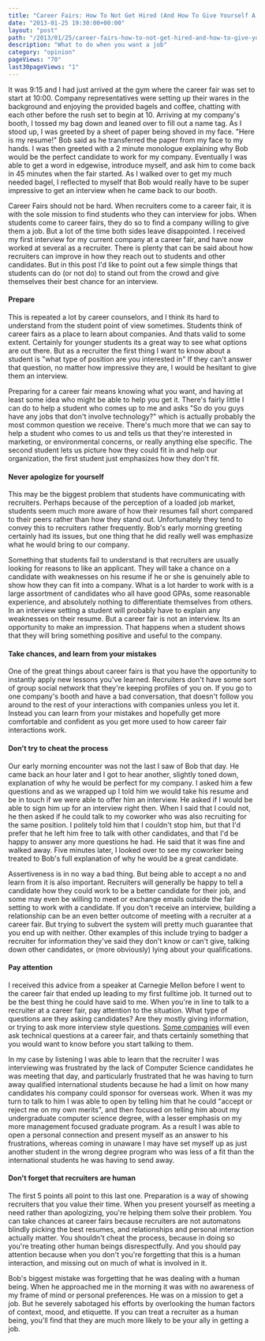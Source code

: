 ```yaml
---
title: "Career Fairs: How To Not Get Hired (And How To Give Yourself A Chance)"
date: "2013-01-25 19:30:00+00:00"
layout: "post"
path: "/2013/01/25/career-fairs-how-to-not-get-hired-and-how-to-give-yourself-a-chance"
description: "What to do when you want a job"
category: "opinion"
pageViews: "70"
last30pageViews: "1"
---
```


It was 9:15 and I had just arrived at the gym where the career fair was set to start at 10:00.  Company representatives were setting up their wares in the background and enjoying the provided bagels and coffee, chatting with each other before the rush set to begin at 10.  Arriving at my company's booth, I tossed my bag down and leaned over to fill out a name tag.  As I stood up, I was greeted by a sheet of paper being shoved in my face.  "Here is my resume!" Bob said as he transferred the paper from my face to my hands.  I was then greeted with a 2 minute monologue explaining why Bob would be the perfect candidate to work for my company.  Eventually I was able to get a word in edgewise, introduce myself, and ask him to come back in 45 minutes when the fair started.  As I walked over to get my much needed bagel, I reflected to myself that Bob would really have to be super impressive to get an interview when he came back to our booth.

Career Fairs should not be hard.  When recruiters come to a career fair, it is with the sole mission to find students who they can interview for jobs.  When students come to career fairs, they do so to find a company willing to give them a job.  But a lot of the time both sides leave disappointed. I received my first interview for my current company at a career fair, and have now worked at several as a recruiter. There is plenty that can be said about how recruiters can improve in how they reach out to students and other candidates.  But in this post I'd like to point out a few simple things that students can do (or not do) to stand out from the crowd and give themselves their best chance for an interview.


#### Prepare

This is repeated a lot by career counselors, and I think its hard to understand from the student point of view sometimes.  Students think of career fairs as a place to learn about companies.  And thats valid to some extent.  Certainly for younger students its a great way to see what options are out there.  But as a recruiter the first thing I want to know about a student is "what type of position are you interested in"  If they can't answer that question, no matter how impressive they are, I would be hesitant to give them an interview.

Preparing for a career fair means knowing what you want, and having at least some idea who might be able to help you get it.  There's fairly little I can do to help a student who comes up to me and asks "So do you guys have any jobs that don't involve technology?" which is actually probably the most common question we receive.  There's much more that we can say to help a student who comes to us and tells us that they're interested in marketing, or environmental concerns, or really anything else specific.  The second student lets us picture how they could fit in and help our organization, the first student just emphasizes how they don't fit.

#### Never apologize for yourself

This may be the biggest problem that students have communicating with recruiters.  Perhaps because of the perception of a loaded job market, students seem much more aware of how their resumes fall short compared to their peers rather than how they stand out.  Unfortunately they tend to convey this to recruiters rather frequently.  Bob's early morning greeting certainly had its issues, but one thing that he did really well was emphasize what he would bring to our company.

Something that students fail to understand is that recruiters are usually looking for reasons to like an applicant.  They will take a chance on a candidate with weaknesses on his resume if he or she is genuinely able to show how they can fit into a company.  What is a lot harder to work with is a large assortment of candidates who all have good GPAs, some reasonable experience, and absolutely nothing to differentiate themselves from others.  In an interview setting a student will probably have to explain any weaknesses on their resume.  But a career fair is not an interview.  Its an opportunity to make an impression.  That happens when a student shows that they will bring something positive and useful to the company.


#### Take chances, and learn from your mistakes

One of the great things about career fairs is that you have the opportunity to instantly apply new lessons you've learned.  Recruiters don't have some sort of group social network that they're keeping profiles of you on.  If you go to one company's booth and have a bad conversation, that doesn't follow you around to the rest of your interactions with companies unless you let it.  Instead you can learn from your mistakes and hopefully get more comfortable and confident as you get more used to how career fair interactions work.

#### Don't try to cheat the process

Our early morning encounter was not the last I saw of Bob that day.  He came back an hour later and I got to hear another, slightly toned down, explanation of why he would be perfect for my company.  I asked him a few questions and as we wrapped up I told him we would take his resume and be in touch if we were able to offer him an interview.  He asked if I would be able to sign him up for an interview right then.  When I said that I could not, he then asked if he could talk to my coworker who was also recruiting for the same position.  I politely told him that I couldn't stop him, but that I'd prefer that he left him free to talk with other candidates, and that I'd be happy to answer any more questions he had.  He said that it was fine and walked away.  Five minutes later, I looked over to see my coworker being treated to Bob's full explanation of why he would be a great candidate.

Assertiveness is in no way a bad thing.  But being able to accept a no and learn from it is also important.  Recruiters will generally be happy to tell a candidate how they could work to be a better candidate for their job, and some may even be willing to meet or exchange emails outside the fair setting to work with a candidate.  If you don't receive an interview, building a relationship can be an even better outcome of meeting with a recruiter at a career fair.  But trying to subvert the system will pretty much guarantee that you end up with neither.  Other examples of this include trying to badger a recruiter for information they've said they don't know or can't give, talking down other candidates, or (more obviously) lying about your qualifications.


#### Pay attention

I received this advice from a speaker at Carnegie Mellon before I went to the career fair that ended up leading to my first fulltime job.  It turned out to be the best thing he could have said to me.  When you're in line to talk to a recruiter at a career fair, pay attention to the situation.  What type of questions are they asking candidates?  Are they mostly giving information, or trying to ask more interview style questions.  [Some companies][amazon] will even ask technical questions at a career fair, and thats certainly something that you would want to know before you start talking to them.

In my case by listening I was able to learn that the recruiter I was interviewing was frustrated by the lack of Computer Science candidates he was meeting that day, and particularly frustrated that he was having to turn away qualified international students because he had a limit on how many candidates his company could sponsor for overseas work.  When it was my turn to talk to him I was able to open by telling him that he could "accept or reject me on my own merits", and then focused on telling him about my undergraduate computer science degree, with a lesser emphasis on my more management focused graduate program.  As a result I was able to open a personal connection and present myself as an answer to his frustrations,  whereas coming in unaware I may have set myself up as just another student in the wrong degree program who was less of a fit than the international students he was having to send away.

#### Don't forget that recruiters are human

The first 5 points all point to this last one.  Preparation is a way of showing recruiters that you value their time.  When you present yourself as meeting a need rather than apologizing, you're helping them solve their problem.  You can take chances at career fairs because recruiters are not automatons blindly picking the best resumes, and relationships and personal interaction actually matter.  You shouldn't cheat the process, because in doing so you're treating other human beings disrespectfully.  And you should pay attention because when you don't you're forgetting that this is a human interaction, and missing out on much of what is involved in it.

Bob's biggest mistake was forgetting that he was dealing with a human being.  When he approached me in the morning it was with no awareness of my frame of mind or personal preferences.  He was on a mission to get a job.  But he severely sabotaged his efforts by overlooking the human factors of context, mood, and etiquette.  If you can treat a recruiter as a human being, you'll find that they are much more likely to be your ally in getting a job.


[amazon]: http://www.amazon.com/gp/jobs
